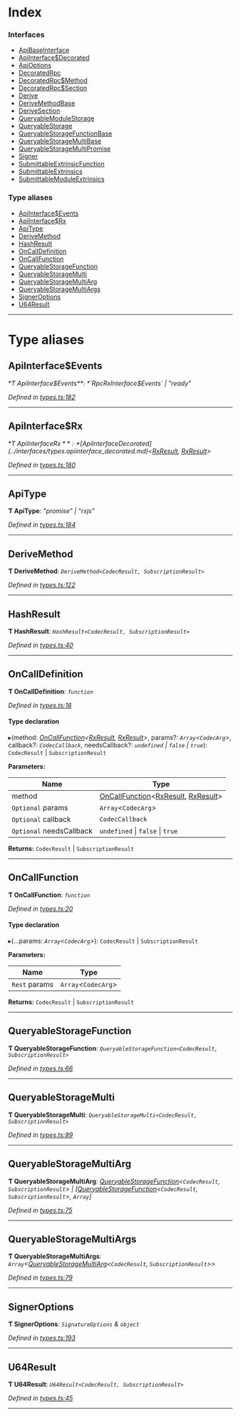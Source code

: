 

# Index

### Interfaces

* [ApiBaseInterface](../interfaces/_types_.apibaseinterface.md)
* [ApiInterface$Decorated](../interfaces/_types_.apiinterface_decorated.md)
* [ApiOptions](../interfaces/_types_.apioptions.md)
* [DecoratedRpc](../interfaces/_types_.decoratedrpc.md)
* [DecoratedRpc$Method](../interfaces/_types_.decoratedrpc_method.md)
* [DecoratedRpc$Section](../interfaces/_types_.decoratedrpc_section.md)
* [Derive](../interfaces/_types_.derive.md)
* [DeriveMethodBase](../interfaces/_types_.derivemethodbase.md)
* [DeriveSection](../interfaces/_types_.derivesection.md)
* [QueryableModuleStorage](../interfaces/_types_.queryablemodulestorage.md)
* [QueryableStorage](../interfaces/_types_.queryablestorage.md)
* [QueryableStorageFunctionBase](../interfaces/_types_.queryablestoragefunctionbase.md)
* [QueryableStorageMultiBase](../interfaces/_types_.queryablestoragemultibase.md)
* [QueryableStorageMultiPromise](../interfaces/_types_.queryablestoragemultipromise.md)
* [Signer](../interfaces/_types_.signer.md)
* [SubmittableExtrinsicFunction](../interfaces/_types_.submittableextrinsicfunction.md)
* [SubmittableExtrinsics](../interfaces/_types_.submittableextrinsics.md)
* [SubmittableModuleExtrinsics](../interfaces/_types_.submittablemoduleextrinsics.md)

### Type aliases

* [ApiInterface$Events](_types_.md#apiinterface_events)
* [ApiInterface$Rx](_types_.md#apiinterface_rx)
* [ApiType](_types_.md#apitype)
* [DeriveMethod](_types_.md#derivemethod)
* [HashResult](_types_.md#hashresult)
* [OnCallDefinition](_types_.md#oncalldefinition)
* [OnCallFunction](_types_.md#oncallfunction)
* [QueryableStorageFunction](_types_.md#queryablestoragefunction)
* [QueryableStorageMulti](_types_.md#queryablestoragemulti)
* [QueryableStorageMultiArg](_types_.md#queryablestoragemultiarg)
* [QueryableStorageMultiArgs](_types_.md#queryablestoragemultiargs)
* [SignerOptions](_types_.md#signeroptions)
* [U64Result](_types_.md#u64result)

---

# Type aliases

<a id="apiinterface_events"></a>

##  ApiInterface$Events

**Ƭ ApiInterface$Events**: *`RpcRxInterface$Events` \| "ready"*

*Defined in [types.ts:182](https://github.com/polkadot-js/api/blob/447b7c4/packages/api/src/types.ts#L182)*

___
<a id="apiinterface_rx"></a>

##  ApiInterface$Rx

**Ƭ ApiInterface$Rx**: *[ApiInterface$Decorated](../interfaces/_types_.apiinterface_decorated.md)<[RxResult](_rx_types_.md#rxresult), [RxResult](_rx_types_.md#rxresult)>*

*Defined in [types.ts:180](https://github.com/polkadot-js/api/blob/447b7c4/packages/api/src/types.ts#L180)*

___
<a id="apitype"></a>

##  ApiType

**Ƭ ApiType**: *"promise" \| "rxjs"*

*Defined in [types.ts:184](https://github.com/polkadot-js/api/blob/447b7c4/packages/api/src/types.ts#L184)*

___
<a id="derivemethod"></a>

##  DeriveMethod

**Ƭ DeriveMethod**: *`DeriveMethod<CodecResult, SubscriptionResult>`*

*Defined in [types.ts:122](https://github.com/polkadot-js/api/blob/447b7c4/packages/api/src/types.ts#L122)*

___
<a id="hashresult"></a>

##  HashResult

**Ƭ HashResult**: *`HashResult<CodecResult, SubscriptionResult>`*

*Defined in [types.ts:40](https://github.com/polkadot-js/api/blob/447b7c4/packages/api/src/types.ts#L40)*

___
<a id="oncalldefinition"></a>

##  OnCallDefinition

**Ƭ OnCallDefinition**: *`function`*

*Defined in [types.ts:18](https://github.com/polkadot-js/api/blob/447b7c4/packages/api/src/types.ts#L18)*

#### Type declaration
▸(method: *[OnCallFunction](_types_.md#oncallfunction)<[RxResult](_rx_types_.md#rxresult), [RxResult](_rx_types_.md#rxresult)>*, params?: *`Array`<`CodecArg`>*, callback?: *`CodecCallback`*, needsCallback?: *`undefined` \| `false` \| `true`*): `CodecResult` \| `SubscriptionResult`

**Parameters:**

| Name | Type |
| ------ | ------ |
| method | [OnCallFunction](_types_.md#oncallfunction)<[RxResult](_rx_types_.md#rxresult), [RxResult](_rx_types_.md#rxresult)> |
| `Optional` params | `Array`<`CodecArg`> |
| `Optional` callback | `CodecCallback` |
| `Optional` needsCallback | `undefined` \| `false` \| `true` |

**Returns:** `CodecResult` \| `SubscriptionResult`

___
<a id="oncallfunction"></a>

##  OnCallFunction

**Ƭ OnCallFunction**: *`function`*

*Defined in [types.ts:20](https://github.com/polkadot-js/api/blob/447b7c4/packages/api/src/types.ts#L20)*

#### Type declaration
▸(...params: *`Array`<`CodecArg`>*): `CodecResult` \| `SubscriptionResult`

**Parameters:**

| Name | Type |
| ------ | ------ |
| `Rest` params | `Array`<`CodecArg`> |

**Returns:** `CodecResult` \| `SubscriptionResult`

___
<a id="queryablestoragefunction"></a>

##  QueryableStorageFunction

**Ƭ QueryableStorageFunction**: *`QueryableStorageFunction<CodecResult, SubscriptionResult>`*

*Defined in [types.ts:66](https://github.com/polkadot-js/api/blob/447b7c4/packages/api/src/types.ts#L66)*

___
<a id="queryablestoragemulti"></a>

##  QueryableStorageMulti

**Ƭ QueryableStorageMulti**: *`QueryableStorageMulti<CodecResult, SubscriptionResult>`*

*Defined in [types.ts:89](https://github.com/polkadot-js/api/blob/447b7c4/packages/api/src/types.ts#L89)*

___
<a id="queryablestoragemultiarg"></a>

##  QueryableStorageMultiArg

**Ƭ QueryableStorageMultiArg**: *[QueryableStorageFunction](_types_.md#queryablestoragefunction)<`CodecResult`, `SubscriptionResult`> \| [[QueryableStorageFunction](_types_.md#queryablestoragefunction)<`CodecResult`, `SubscriptionResult`>, `Array`]*

*Defined in [types.ts:75](https://github.com/polkadot-js/api/blob/447b7c4/packages/api/src/types.ts#L75)*

___
<a id="queryablestoragemultiargs"></a>

##  QueryableStorageMultiArgs

**Ƭ QueryableStorageMultiArgs**: *`Array`<[QueryableStorageMultiArg](_types_.md#queryablestoragemultiarg)<`CodecResult`, `SubscriptionResult`>>*

*Defined in [types.ts:79](https://github.com/polkadot-js/api/blob/447b7c4/packages/api/src/types.ts#L79)*

___
<a id="signeroptions"></a>

##  SignerOptions

**Ƭ SignerOptions**: *`SignatureOptions` & `object`*

*Defined in [types.ts:193](https://github.com/polkadot-js/api/blob/447b7c4/packages/api/src/types.ts#L193)*

___
<a id="u64result"></a>

##  U64Result

**Ƭ U64Result**: *`U64Result<CodecResult, SubscriptionResult>`*

*Defined in [types.ts:45](https://github.com/polkadot-js/api/blob/447b7c4/packages/api/src/types.ts#L45)*

___

